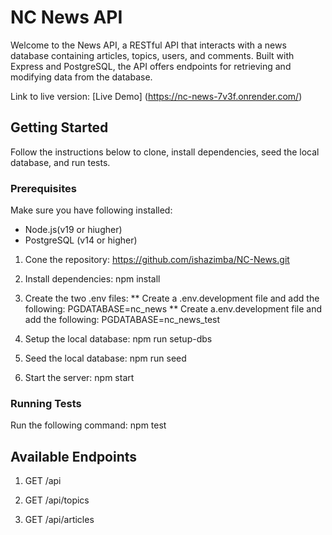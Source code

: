 # NC News API

Welcome to the News API, a RESTful API that interacts with a news database containing articles, topics, users, and comments. Built with Express and PostgreSQL, the API offers endpoints for retrieving and modifying data from the database.

Link to live version: [Live Demo] (https://nc-news-7v3f.onrender.com/)

## Getting Started
Follow the instructions below to clone, install dependencies, seed the local database, and run tests.

### Prerequisites

Make sure you have following installed:
* Node.js(v19 or hiugher)
* PostgreSQL (v14 or higher)

1. Cone the repository:
    https://github.com/ishazimba/NC-News.git
2. Install dependencies:
    npm install
   
3. Create the two .env files:
   ** Create a .env.development file and add the following:
   PGDATABASE=nc_news
   ** Create a.env.development file and add the following:
   PGDATABASE=nc_news_test
   
4. Setup the local database:
  npm run setup-dbs
5. Seed the local database:
   npm run seed
6. Start the server:
   npm start

### Running Tests
Run the following command:
  npm test


## Available Endpoints

1. GET /api

2. GET /api/topics

3. GET /api/articles
